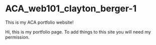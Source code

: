 # ACA_web101_clayton_berger-1
This is my ACA portfolio website!

Hi, this is my portfolio page. To add things to this site you will need my permission.
